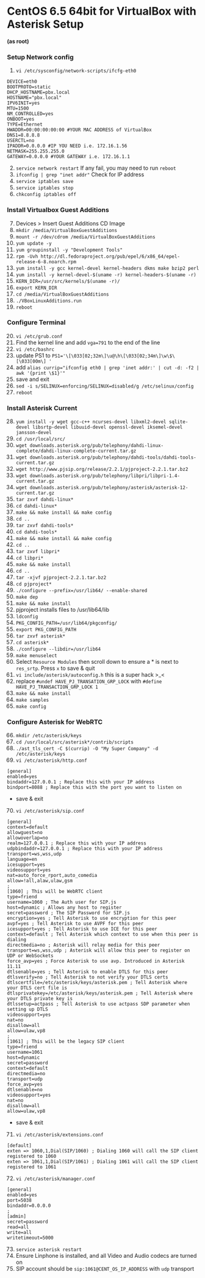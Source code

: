 # CentOS 6.5 64bit for VirtualBox with Asterisk Setup

__(as root)__

### Setup Network config
1. `vi /etc/sysconfig/network-scripts/ifcfg-eth0`
```
DEVICE=eth0
BOOTPROTO=static
DHCP_HOSTNAME=pbx.local
HOSTNAME="pbx.local"
IPV6INIT=yes
MTU=1500
NM_CONTROLLED=yes
ONBOOT=yes
TYPE=Ethernet
HWADDR=00:00:00:00:00 #YOUR MAC ADDRESS of VirtualBox
DNS1=8.8.8.8
USERCTL=no
IPADDR=0.0.0.0 #IP YOU NEED i.e. 172.16.1.56
NETMASK=255.255.255.0
GATEWAY=0.0.0.0 #YOUR GATEWAY i.e. 172.16.1.1
```
2. `service network restart` If any fail, you may need to run `reboot`
3. `ifconfig | grep "inet addr"` Check for IP address
4. `service iptables save`
5. `service iptables stop`
6. `chkconfig iptables off`

### Install Virtualbox Guest Additions
7. Devices > Insert Guest Additions CD Image
8. `mkdir /media/VirtualBoxGuestAdditions`
9. `mount -r /dev/cdrom /media/VirtualBoxGuestAdditions`
10. `yum update -y`
11. `yum groupinstall -y "Development Tools"`
12. `rpm -Uvh http://dl.fedoraproject.org/pub/epel/6/x86_64/epel-release-6-8.noarch.rpm`
13. `yum install -y gcc kernel-devel kernel-headers dkms make bzip2 perl`
14. `yum install -y kernel-devel-$(uname -r) kernel-headers-$(uname -r)`
15. `KERN_DIR=/usr/src/kernels/$(uname -r)/`
16. `export KERN_DIR`
17. `cd /media/VirtualBoxGuestAdditions`
18. `./VBoxLinuxAdditions.run`
19. `reboot`

### Configure Terminal
20. `vi /etc/grub.conf`
21. Find the kernel line and add `vga=791` to the end of the line
22. `vi /etc/bashrc`
23. update PS1 to `PS1='\[\033[02;32m\]\u@\h\[\033[02;34m\]\w\$\[\033[00m\] '`
24. add `alias currip="ifconfig eth0 | grep 'inet addr:' | cut -d: -f2 | awk '{print \$1}'"`
25. save and exit
26. `sed -i s/SELINUX=enforcing/SELINUX=disabled/g /etc/selinux/config`
27. `reboot`

### Install Asterisk Current
28. `yum install -y wget gcc-c++ ncurses-devel libxml2-devel sqlite-devel libsrtp-devel libuuid-devel openssl-devel iksemel-devel jansson-devel`
29. `cd /usr/local/src/`
30. `wget downloads.asterisk.org/pub/telephony/dahdi-linux-complete/dahdi-linux-complete-current.tar.gz`
31. `wget downloads.asterisk.org/pub/telephony/dahdi-tools/dahdi-tools-current.tar.gz`
32. `wget http://www.pjsip.org/release/2.2.1/pjproject-2.2.1.tar.bz2`
33. `wget downloads.asterisk.org/pub/telephony/libpri/libpri-1.4-current.tar.gz`
34. `wget downloads.asterisk.org/pub/telephony/asterisk/asterisk-12-current.tar.gz`
35. `tar zxvf dahdi-linux*`
36. `cd dahdi-linux*`
37. `make && make install && make config`
38. `cd ..`
39. `tar zxvf dahdi-tools*`
40. `cd dahdi-tools*`
41. `make && make install && make config`
42. `cd ..`
43. `tar zxvf libpri*`
44. `cd libpri*`
45. `make && make install`
46. `cd ..`
47. `tar -xjvf pjproject-2.2.1.tar.bz2`
48. `cd pjproject*`
49. `./configure --prefix=/usr/lib64/ --enable-shared`
50. `make dep`
51. `make && make install`
52. pjproject installs files to /usr/lib64/lib
53. `ldconfig`
54. `PKG_CONFIG_PATH=/usr/lib64/pkgconfig/`
55. `export PKG_CONFIG_PATH`
56. `tar zxvf asterisk*`
57. `cd asterisk*`
58. `./configure --libdir=/usr/lib64`
59. `make menuselect`
60. Select `Resource Modules` then scroll down to ensure a * is next to `res_srtp`. Press `x` to save & quit
61. `vi include/asterisk/autoconfig.h` this is a super hack >_<
62. replace `#undef HAVE_PJ_TRANSATION_GRP_LOCK` with `#define HAVE_PJ_TRANSACTION_GRP_LOCK 1`
63. `make && make install`
64. `make samples`
65. `make config`

### Configure Asterisk for WebRTC
66. `mkdir /etc/asterisk/keys`
67. `cd /usr/local/src/asterisk*/contrib/scripts`
68. `./ast_tls_cert -C $(currip) -O "My Super Company" -d /etc/asterisk/keys`
69. `vi /etc/asterisk/http.conf`
```
[general]
enabled=yes
bindaddr=127.0.0.1 ; Replace this with your IP address
bindport=8088 ; Replace this with the port you want to listen on
```
  * save & exit
70. `vi /etc/asterisk/sip.conf`
```
[general]
context=default
allowguest=no
allowoverlap=no
realm=127.0.0.1 ; Replace this with your IP address
udpbindaddr=127.0.0.1 ; Replace this with your IP address
transport=ws,wss,udp
language=en
icesupport=yes
videosupport=yes
nat=auto_force_rport,auto_comedia
allow=!all,alaw,ulaw,gsm
;
[1060] ; This will be WebRTC client
type=friend
username=1060 ; The Auth user for SIP.js
host=dynamic ; Allows any host to register
secret=password ; The SIP Password for SIP.js
encryption=yes ; Tell Asterisk to use encryption for this peer
avpf=yes ; Tell Asterisk to use AVPF for this peer
icesupport=yes ; Tell Asterisk to use ICE for this peer
context=default ; Tell Asterisk which context to use when this peer is dialing
directmedia=no ; Asterisk will relay media for this peer
transport=ws,wss,udp ; Asterisk will allow this peer to register on UDP or WebSockets
force_avp=yes ; Force Asterisk to use avp. Introduced in Asterisk 11.11
dtlsenable=yes ; Tell Asterisk to enable DTLS for this peer
dtlsverify=no ; Tell Asterisk to not verify your DTLS certs
dtlscertfile=/etc/asterisk/keys/asterisk.pem ; Tell Asterisk where your DTLS cert file is
dtlsprivatekey=/etc/asterisk/keys/asterisk.pem ; Tell Asterisk where your DTLS private key is
dtlssetup=actpass ; Tell Asterisk to use actpass SDP parameter when setting up DTLS
videosupport=yes
nat=no
disallow=all
allow=ulaw,vp8
;
[1061] ; This will be the legacy SIP client
type=friend
username=1061
host=dynamic
secret=password
context=default
directmedia=no
transport=udp
force_avp=yes
dtlsenable=no
videosupport=yes
nat=no
disallow=all
allow=ulaw,vp8
```
  * save & exit
71. `vi /etc/asterisk/extensions.conf`
```
[default]
exten => 1060,1,Dial(SIP/1060) ; Dialing 1060 will call the SIP client registered to 1060
exten => 1061,1,Dial(SIP/1061) ; Dialing 1061 will call the SIP client registered to 1061
```
72. `vi /etc/asterisk/manager.conf`
```
[general]
enabled=yes
port=5038
bindaddr=0.0.0.0
;
[admin]
secret=password
read=all
write=all
writetimeout=5000
```
73. `service asterisk restart`
74. Ensure Linphone is installed, and all Video and Audio codecs are turned on
75. SIP account should be `sip:1061@CENT_OS_IP_ADDRESS` with `udp` transport
